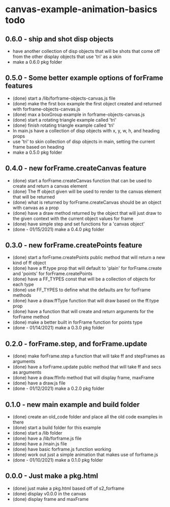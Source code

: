 # canvas-example-animation-basics todo

## 0.6.0 - ship and shot disp objects
* have another collection of disp objects that will be shots that come off from the other display objects that use 'tri' as a skin
* make a 0.6.0 pkg folder

## 0.5.0 - Some better example options of forFrame features
* (done) start a /lib/forframe-objects-canvas.js file
* (done) make the first box example the first object created and returned with forframe-objects-canvas.js
* (done) max a boxGroup example in forframe-objects-canvas.js
* (done) start a rotating triangle example called 'tri'
* (done) finish rotating triangle example called 'tri'
* In main.js have a collection of disp objects with x, y, w, h, and heading props
* use 'tri' to skin collection of disp objects in main, setting the current frame based on heading
* make a 0.5.0 pkg folder

## 0.4.0 - new forFrame.createCanvas feature
* (done) start a forFrame.createCanvas function that can be used to create and return a canvas element
* (done) The ff object given will be used to render to the canvas element that will be returned
* (done) what is returned by forFrame.createCanvas should be an object with canvas as a prop
* (done) have a draw method returned by the object that will just draw to the given context with the current object values for frame
* (done) have simple step and set functions for a 'canvas object'
* (done - 01/15/2021) make a 0.4.0 pkg folder

## 0.3.0 - new forFrame.createPoints feature
* (done) start a forFrame.createPoints public method that will return a new kind of ff object
* (done) have a ff.type prop that will default to 'plain' for forFrame.create and 'points' for forFrame.createPoints
* (done) have a FF_TYPES const that will be a collection of objects for each type
* (done) use FF_TYPES to define what the defaults are for forFrame methods
* (done) have a draw.ffType function that will draw based on the ff.type prop
* (done) have a function that will create and return arguments for the forFrame method
* (done) make a better built in forFrame function for points type
* (done - 01/14/2021) make a 0.3.0 pkg folder

## 0.2.0 - forFrame.step, and forFrame.update
* (done) make forFrame.step a function that will take ff and stepFrames as arguments
* (done) have a forFrame.update public method that will take ff and secs as arguments
* (done) have a draw.ffInfo method that will display frame, maxFrame
* (done) have a draw.js file
* (done - 01/12/2021) make a 0.2.0 pkg folder

## 0.1.0 - new main example and build folder
* (done) create an old_code folder and place all the old code examples in there
* (done) start a build folder for this example
* (done) start a /lib folder
* (done) have a /lib/forframe.js file
* (done) have a /main.js file
* (done) have basic forframe.js function working
* (done) work out just a simple animation that makes use of forframe.js
* (done - 01/10/2021) make a 0.1.0 pkg folder

## 0.0.0 - Just make a pkg.html
* (done) just make a pkg.html based off of s2_forframe
* (done) display v0.0.0 in the canvas
* (done) display frame and maxFrame